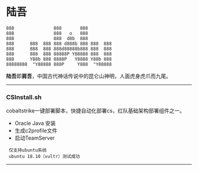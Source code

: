 # 陆吾        
```
888               888       888          
888               888   o   888          
888               888  d8b  888          
888      888  888 888 d888b 888 888  888 
888      888  888 888d88888b888 888  888 
888      888  888 88888P Y88888 888  888 
888      Y88b 888 8888P   Y8888 Y88b 888 
88888888  "Y88888 888P     Y888  "Y88888 
```
**陆吾**即**肩吾**，中国古代神话传说中的昆仑山神明，人面虎身虎爪而九尾。

----
### CSInstall.sh 
cobaltstrike一键部署脚本，快捷自动化部署cs，红队基础架构部署组件之一。
 * Oracle Java 安装
 * 生成c2profile文件
 * 启动TeamServer
```
 仅支持ubuntu系统
 ubuntu 18.10（vultr）测试成功
```
----
